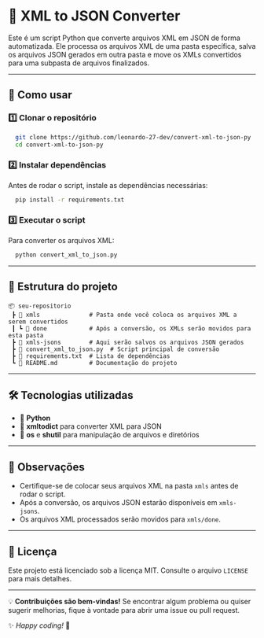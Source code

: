 # 📝 XML to JSON Converter

&#x20;

Este é um script Python que converte arquivos XML em JSON de forma automatizada. Ele processa os arquivos XML de uma pasta específica, salva os arquivos JSON gerados em outra pasta e move os XMLs convertidos para uma subpasta de arquivos finalizados.

---

## 🚀 Como usar

### 1️⃣ Clonar o repositório

```bash
  git clone https://github.com/leonardo-27-dev/convert-xml-to-json-py
  cd convert-xml-to-json-py
```

### 2️⃣ Instalar dependências

Antes de rodar o script, instale as dependências necessárias:

```bash
  pip install -r requirements.txt
```

### 3️⃣ Executar o script

Para converter os arquivos XML:

```bash
  python convert_xml_to_json.py
```

---

## 📁 Estrutura do projeto

```
📦 seu-repositorio
 ┣ 📂 xmls              # Pasta onde você coloca os arquivos XML a serem convertidos
 ┃ ┗ 📂 done            # Após a conversão, os XMLs serão movidos para esta pasta
 ┣ 📂 xmls-jsons        # Aqui serão salvos os arquivos JSON gerados
 ┣ 📜 convert_xml_to_json.py  # Script principal de conversão
 ┣ 📜 requirements.txt  # Lista de dependências
 ┗ 📜 README.md         # Documentação do projeto
```

---

## 🛠️ Tecnologias utilizadas

- 🐍 **Python**
- 📄 **xmltodict** para converter XML para JSON
- 📁 **os** e **shutil** para manipulação de arquivos e diretórios

---

## 📌 Observações

- Certifique-se de colocar seus arquivos XML na pasta `xmls` antes de rodar o script.
- Após a conversão, os arquivos JSON estarão disponíveis em `xmls-jsons`.
- Os arquivos XML processados serão movidos para `xmls/done`.

---

## 📜 Licença

Este projeto está licenciado sob a licença MIT. Consulte o arquivo `LICENSE` para mais detalhes.

---

💡 **Contribuições são bem-vindas!** Se encontrar algum problema ou quiser sugerir melhorias, fique à vontade para abrir uma issue ou pull request.

✨ *Happy coding!* 🚀


